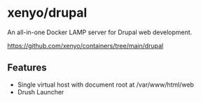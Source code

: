 # xenyo/drupal

An all-in-one Docker LAMP server for Drupal web development.

https://github.com/xenyo/containers/tree/main/drupal

## Features

- Single virtual host with document root at /var/www/html/web
- Drush Launcher
